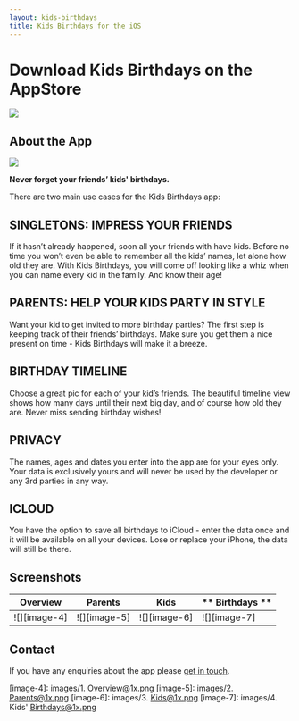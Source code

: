 ```yaml
---
layout: kids-birthdays
title: Kids Birthdays for the iOS
---
```

# Download Kids Birthdays on the AppStore
[![][image-1]][1] 

## About the App
![][image-3]

**Never forget your friends’ kids' birthdays.** 

There are two main use cases for the Kids Birthdays app:

## SINGLETONS: IMPRESS YOUR FRIENDS
If it hasn’t already happened, soon all your friends with have kids.  Before no time you won’t even be able to remember all the kids’ names, let alone how old they are.  With Kids Birthdays, you will come off looking like a whiz when you can name every kid in the family. And know their age!


## PARENTS: HELP YOUR KIDS PARTY IN STYLE 
Want your kid to get invited to more birthday parties?  The first step is keeping track of their friends’ birthdays.  Make sure you get them a nice present on time - Kids Birthdays will make it a breeze.

## BIRTHDAY TIMELINE
Choose a great pic for each of your kid’s friends.  The beautiful timeline view shows how many days until their next big day, and of course how old they are.  Never miss sending birthday wishes!

## PRIVACY
The names, ages and dates you enter into the app are for your eyes only.  Your data is exclusively yours and will never be used by the developer or any 3rd parties in any way. 

## ICLOUD
You have the option to save all birthdays to iCloud - enter the data once and it will be available on all your devices.  Lose or replace your iPhone, the data will still be there.


## Screenshots

| **Overview** | **Parents**  | **Kids** | ** Birthdays **
| --- | --- | --- | --- | 
| ![][image-4] | ![][image-5] | ![][image-6] | ![][image-7] | 


## Contact
If you have any enquiries about the app please [get in touch][4].

[1]:	https://itunes.apple.com/gb/app/pollution-monitor/id1197195842?mt=12
[4]:	mailto:support@seagullsystems.com

[image-1]:	images/Download_on_the_App_Store_Badge_US-UK_RGB_blk_092917.svg
[image-3]:	images/kids-birthdays-logo-256.png
[image-4]:	images/1. Overview@1x.png
[image-5]:	images/2. Parents@1x.png
[image-6]:	images/3. Kids@1x.png
[image-7]:	images/4. Kids' Birthdays@1x.png